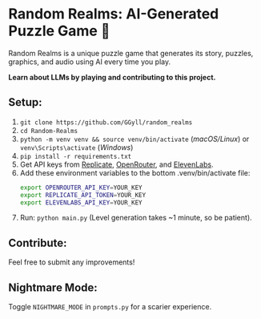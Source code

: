 # Random Realms: AI-Generated Puzzle Game 🧩

Random Realms is a unique puzzle game that generates its story, puzzles, graphics, and audio using AI every time you play.

**Learn about LLMs by playing and contributing to this project.**

## Setup:

1.  `git clone https://github.com/GGyll/random_realms`
2.  `cd Random-Realms`
3.  `python -m venv venv && source venv/bin/activate` (*macOS/Linux*) or `venv\Scripts\activate` (*Windows*)
4.  `pip install -r requirements.txt`
5.  Get API keys from [Replicate](https://replicate.com/), [OpenRouter](https://openrouter.ai/), and [ElevenLabs](https://elevenlabs.io/).
6.  Add these environment variables to the bottom .venv/bin/activate file:
    ```bash
    export OPENROUTER_API_KEY=YOUR_KEY
    export REPLICATE_API_TOKEN=YOUR_KEY
    export ELEVENLABS_API_KEY=YOUR_KEY
    ```
7.  Run: `python main.py` (Level generation takes ~1 minute, so be patient).

## Contribute:

Feel free to submit any improvements!

## Nightmare Mode:

Toggle `NIGHTMARE_MODE` in `prompts.py` for a scarier experience.
